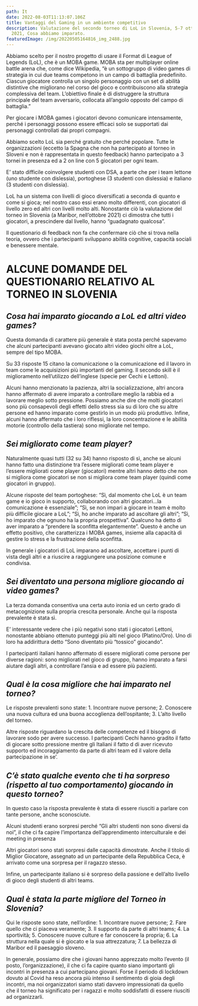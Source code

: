 ```yaml
---
path: It
date: 2022-08-03T11:13:07.106Z
title: Vantaggi del Gaming in un ambiente competitivo
description: Valutazione del secondo torneo di LoL in Slovenia, 5-7 ottobre
  2021, Cosa abbiamo imparato.
featuredImage: /img/20220505164816_img_2488.jpg
---
```

Abbiamo scelto per il nostro progetto di usare il Format di League of Legends (LoL), che è un MOBA game. MOBA sta per multiplayer online battle arena che, come dice Wikipedia, “è un sottogruppo di video games di strategia in cui due teams competono in un campo di battaglia predefinito. Ciascun giocatore controlla un singolo personaggio con un set di abilità distintive che migliorano nel corso del gioco e contribuiscono alla strategia complessiva del team. L’obiettivo finale è di distruggere la struttura principale del team avversario, collocata all’angolo opposto del campo di battaglia.”

Per giocare i MOBA games i giocatori devono comunicare intensamente, perché i personaggi possono essere efficaci solo se supportati dai personaggi controllati dai propri compagni.

Abbiamo scelto LoL sia perché gratuito che perché popolare. Tutte le organizzazioni (eccetto la Spagna che non ha partecipato al torneo in Sloveni e non è rappresentata in questo feedback) hanno partecipato a 3 tornei in presenza ed a 2 on line con 5 giocatori per ogni team.

E’ stato difficile coinvolgere studenti con DSA, a parte che per i team lettone (uno studente con dislessia), portoghese (3 studenti con dislessia) e italiano (3 studenti con dislessia).

LoL ha un sistema con livelli di gioco diversificati a seconda di quanto e come si gioca; nel nostro caso essi erano molto differenti, con giocatori di livello zero ed altri con livelli molto alti. Nonostante ciò la valutazione del torneo in Slovenia (a Maribor, nell’ottobre 2021) ci dimostra che tutti i giocatori, a prescindere dal livello, hanno “guadagnato qualcosa”.

Il questionario di feedback non fa che confermare ciò che si trova nella teoria, ovvero che i partecipanti sviluppano abilità cognitive, capacità sociali e benessere mentale.

# **ALCUNE DOMANDE DEL QUESTIONARIO RELATIVO AL TORNEO IN SLOVENIA**

## ***Cosa hai imparato giocando a LoL ed altri video games?***

Questa domanda di carattere più generale è stata posta perché sapevamo che alcuni partecipanti avevano giocato altri video giochi oltre a LoL, sempre del tipo MOBA.

Su 33 risposte 15 citano la comunicazione o la comunicazione ed il lavoro in team come le acquisizioni più importanti del gaming. Il secondo skill è il miglioramento nell’utilizzo dell’inglese (specie per Cechi e Lettoni).

Alcuni hanno menzionato la pazienza, altri la socializzazione, altri ancora hanno affermato di avere imparato a controllare meglio la rabbia ed a lavorare meglio sotto pressione. Possiamo anche dire che molti giocatori sono più consapevoli degli effetti dello stress sia su di loro che su altre persone ed hanno imparato come gestirlo in un modo più produttivo. Infine, alcuni hanno affermato che i loro riflessi, la loro concentrazione e le abilità motorie (controllo della tastiera) sono migliorate nel tempo.

## ***Sei migliorato come team player?***

Naturalmente quasi tutti (32 su 34) hanno risposto di sì, anche se alcuni hanno fatto una distinzione tra l’essere migliorati come team player e l’essere migliorati come player (giocatori) mentre altri hanno detto che non si migliora come giocatori se non si migliora come team player (quindi come giocatori in gruppo).

Alcune risposte del team portoghese: “Sì, dal momento che LoL è un team game e io gioco in supporto, collaborando con altri giocatori…la comunicazione è essenziale”; “Sì, se non impari a giocare in team è molto più difficile giocare a LoL”; “Sì, ho anche imparato ad ascoltare gli altri”; “Sì, ho imparato che ognuno ha la propria prospettiva”. Qualcuno ha detto di aver imparato a “prendere la sconfitta elegantemente”. Questo è anche un effetto positivo, che caratterizza i MOBA games, insieme alla capacità di gestire lo stress e la frustrazione della sconfitta.

In generale i giocatori di LoL imparano ad ascoltare, accettare i punti di vista degli altri e a riuscire a raggiungere una posizione comune e condivisa.

## ***Sei diventato una persona migliore giocando ai video games?***

La terza domanda consentiva una certa auto ironia ed un certo grado di metacognizione sulla propria crescita personale. Anche qui la risposta prevalente è stata sì.

E’ interessante vedere che i più negativi sono stati i giocatori Lettoni, nonostante abbiano ottenuto punteggi più alti nel gioco (Platino/Oro). Uno di loro ha addirittura detto “Sono diventato più “tossico” giocando”.

I partecipanti italiani hanno affermato di essere migliorati come persone per diverse ragioni: sono migliorati nel gioco di gruppo, hanno imparato a farsi aiutare dagli altri, a controllare l’ansia e ad essere più pazienti.

## ***Qual è la cosa migliore che hai imparato nel torneo?***

Le risposte prevalenti sono state: 1. Incontrare nuove persone; 2. Conoscere una nuova cultura ed una buona accoglienza dell’ospitante; 3. L’alto livello del torneo.

Altre risposte riguardano la crescita delle competenze ed il bisogno di lavorare sodo per avere successo. I partecipanti Cechi hanno gradito il fatto di giocare sotto pressione mentre gli Italiani il fatto d di aver ricevuto supporto ed incoraggiamento da parte di altri team ed il valore della partecipazione in se’.

## ***C’è stato qualche evento che ti ha sorpreso (rispetto al tuo comportamento) giocando in questo torneo?***

In questo caso la risposta prevalente è stata di essere riusciti a parlare con tante persone, anche sconosciute.

Alcuni studenti erano sorpresi perché “Gli altri studenti non sono diversi da noi”, il che ci fa capire l’importanza dell’apprendimento interculturale e dei meeting in presenza

Altri giocatori sono stati sorpresi dalle capacità dimostrate. Anche il titolo di Miglior Giocatore, assegnato ad un partecipante della Repubblica Ceca, è arrivato come una sorpresa per il ragazzo stesso.

Infine, un partecipante italiano si è sorpreso della passione e dell’alto livello di gioco degli studenti di altri teams.

## ***Qual è stata la parte migliore del Torneo in Slovenia?***

Qui le risposte sono state, nell’ordine: 1. Incontrare nuove persone; 2. Fare quello che ci piaceva veramente; 3. Il supporto da parte di altri teams; 4. La sportività; 5. Conoscere nuove culture e far conoscere la propria; 6. La struttura nella quale si è giocato e la sua attrezzatura; 7. La bellezza di Maribor ed il paesaggio sloveno.

In generale, possiamo dire che i giovani hanno apprezzato molto l’evento (il posto, l’organizzazione), il che ci fa capire quanto siano importanti gli incontri in presenza a cui partecipano giovani. Forse il periodo di lockdown dovuto al Covid ha reso ancora più intenso il sentimento di gioia degli incontri, ma noi organizzatori siamo stati davvero impressionati da quello che il torneo ha significato per i ragazzi e molto soddisfatti di essere riusciti ad organizzarli.